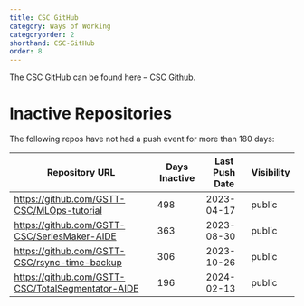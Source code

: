 ```yaml
---
title: CSC GitHub
category: Ways of Working
categoryorder: 2
shorthand: CSC-GitHub
order: 8
---
```


The CSC GitHub can be found here – <a href="https://github.com/GSTT-CSC/">CSC Github</a>.

# Inactive Repositories

The following repos have not had a push event for more than 180 days:

| Repository URL | Days Inactive | Last Push Date | Visibility |
| --- | --- | --- | --- |
| https://github.com/GSTT-CSC/MLOps-tutorial | 498 | 2023-04-17 | public |
| https://github.com/GSTT-CSC/SeriesMaker-AIDE | 363 | 2023-08-30 | public |
| https://github.com/GSTT-CSC/rsync-time-backup | 306 | 2023-10-26 | public |
| https://github.com/GSTT-CSC/TotalSegmentator-AIDE | 196 | 2024-02-13 | public |
